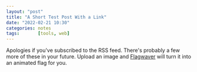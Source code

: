 ```yaml
---
layout: "post"
title: "A Short Test Post With a Link"
date: "2022-02-21 10:30"
categories: notes
tags:		[tools, web]
---
```

Apologies if you've subscribed to the RSS feed. There's probably a few more of these in your future. Upload an image and [Flagwaver](https://krikienoid.github.io/flagwaver/) will turn it into an animated flag for you.
